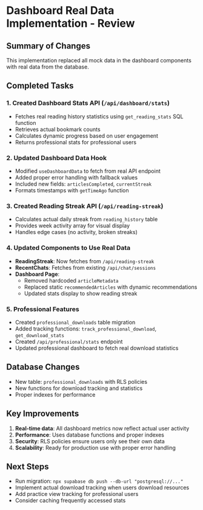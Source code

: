 # Dashboard Real Data Implementation - Review

## Summary of Changes
This implementation replaced all mock data in the dashboard components with real data from the database.

## Completed Tasks

### 1. **Created Dashboard Stats API** (`/api/dashboard/stats`)
- Fetches real reading history statistics using `get_reading_stats` SQL function
- Retrieves actual bookmark counts
- Calculates dynamic progress based on user engagement
- Returns professional stats for professional users

### 2. **Updated Dashboard Data Hook**
- Modified `useDashboardData` to fetch from real API endpoint
- Added proper error handling with fallback values
- Included new fields: `articlesCompleted`, `currentStreak`
- Formats timestamps with `getTimeAgo` function

### 3. **Created Reading Streak API** (`/api/reading-streak`)
- Calculates actual daily streak from `reading_history` table
- Provides week activity array for visual display
- Handles edge cases (no activity, broken streaks)

### 4. **Updated Components to Use Real Data**
- **ReadingStreak**: Now fetches from `/api/reading-streak`
- **RecentChats**: Fetches from existing `/api/chat/sessions`
- **Dashboard Page**: 
  - Removed hardcoded `articleMetadata`
  - Replaced static `recommendedArticles` with dynamic recommendations
  - Updated stats display to show reading streak

### 5. **Professional Features**
- Created `professional_downloads` table migration
- Added tracking functions: `track_professional_download`, `get_download_stats`
- Created `/api/professional/stats` endpoint
- Updated professional dashboard to fetch real download statistics

## Database Changes
- New table: `professional_downloads` with RLS policies
- New functions for download tracking and statistics
- Proper indexes for performance

## Key Improvements
1. **Real-time data**: All dashboard metrics now reflect actual user activity
2. **Performance**: Uses database functions and proper indexes
3. **Security**: RLS policies ensure users only see their own data
4. **Scalability**: Ready for production use with proper error handling

## Next Steps
- Run migration: `npx supabase db push --db-url "postgresql://..."` 
- Implement actual download tracking when users download resources
- Add practice view tracking for professional users
- Consider caching frequently accessed stats